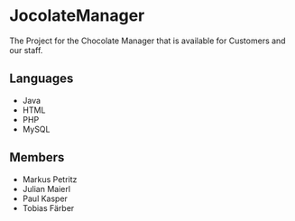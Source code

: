 # JocolateManager
The Project for the Chocolate Manager that is available for Customers and our staff.

## Languages
* Java
* HTML
* PHP
* MySQL

## Members
* Markus Petritz
* Julian Maierl
* Paul Kasper
* Tobias Färber
